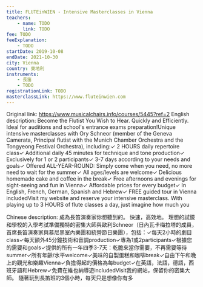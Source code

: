 ```yaml
---
title: FLUTEinWIEN - Intensive Masterclasses in Vienna
teachers:
	- name: TODO
	  link: TODO
fee: TODO
feeExplanation: 
	- TODO
startDate: 2019-10-08
endDate: 2021-10-30
city: Vienna
country: 奧地利
instruments:
	- 長笛
	- TODO
registrationLink: TODO
masterclassLink: https://www.fluteinwien.com
---
```

Original link: https://www.musicalchairs.info/courses/5445?ref=2
English description:
Become the Flutist You Wish to Hear.
 Quickly and Efficiently.
Ideal for auditions and school's entrance exams preparation!Unique intensive masterclasses with Ory Schneor (member of the Geneva Camerata, Principal flutist with the Munich Chamber Orchestra and the Tongyeong Festival Orchestra), including:✓ 2 HOURS daily repertoire class✓ Additional daily 45 minutes for technique and tone production✓ Exclusively for 1 or 2 participants✓ 3-7 days according to your needs and goals✓ Offered ALL-YEAR-ROUND: Simply come when you need, no more need to wait for the summer✓ All ages/levels are welcome✓ Delicious homemade cake and coffee in the break✓ Free afternoons and evenings for sight-seeing and fun in Vienna✓ Affordable prices for every budget✓ In English, French, German, Spanish and Hebrew✓ FREE guided tour in Vienna includedVisit my website and reserve your intensive masterclass.
With playing up to 3 HOURS of flute classes a day, just imagine how much you

Chinese description:
成為長笛演奏家你想聽到的。
快速，高效地。
理想的試鏡和學校的入學考試準備獨特的密集大師與歐利Schneor（日內瓦卡梅拉塔的成員，首席長笛演奏家與慕尼黑室內樂團和統營節日樂團），包括：✓每天2小時的劇目class✓每天額外45分鐘技術和音調production✓專為1或2participants✓根據您的需要和goals✓提供的所有一年四季3-7天：乾脆來當你需要，不再需要等待summer✓所有年齡/水平welcome✓美味的自製蛋糕和咖啡break✓自由下午和晚上的觀光和樂趣Vienna✓負擔得起的價格為每budget✓在英語，法語，德語，西班牙語和Hebrew✓免費在維也納導遊includedVisit我的網站，保留你的密集大師。
隨著玩到長笛班的3個小時，每天只是想像你有多
